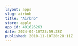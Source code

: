 ```yaml
---
layout: apps
slug: airbnb
title: "Airbnb"
store: apple
app_id: 401626263
date: 2024-04-10T23:59:28Z
published: 2010-11-10T20:28:11Z
---
```

